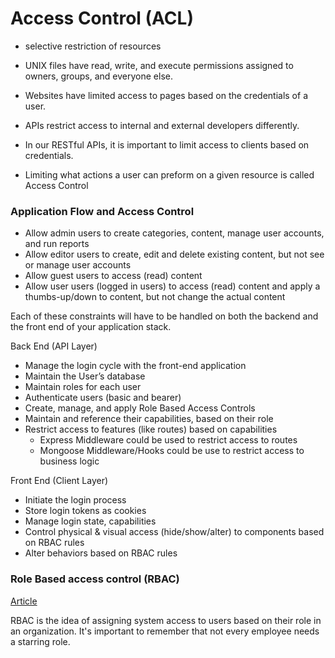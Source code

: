 # Access Control (ACL)

- selective restriction of resources
- UNIX files have read, write, and execute permissions assigned to owners, groups, and everyone else.
- Websites have limited access to pages based on the credentials of a user.
- APIs restrict access to internal and external developers differently.

- In our RESTful APIs, it is important to limit access to clients based on credentials.
- Limiting what actions a user can preform on a given resource is called Access Control

### Application Flow and Access Control

- Allow admin users to create categories, content, manage user accounts, and run reports
- Allow editor users to create, edit and delete existing content, but not see or manage user accounts
- Allow guest users to access (read) content
- Allow user users (logged in users) to access (read) content and apply a thumbs-up/down to content, but not change the actual content

Each of these constraints will have to be handled on both the backend and the front end of your application stack.

Back End (API Layer)
- Manage the login cycle with the front-end application
- Maintain the User’s database
- Maintain roles for each user
- Authenticate users (basic and bearer)
- Create, manage, and apply Role Based Access Controls
- Maintain and reference their capabilities, based on their role
- Restrict access to features (like routes) based on capabilities
  - Express Middleware could be used to restrict access to routes
  - Mongoose Middleware/Hooks could be use to restrict access to business logic

Front End (Client Layer)
- Initiate the login process
- Store login tokens as cookies
- Manage login state, capabilities
- Control physical & visual access (hide/show/alter) to components based on RBAC rules
- Alter behaviors based on RBAC rules

### Role Based access control (RBAC)

[Article](https://www.csoonline.com/article/3060780/5-steps-to-simple-role-based-access-control.html)

RBAC is the idea of assigning system access to users based on their role in an organization. It's important to remember that not every employee needs a starring role.

